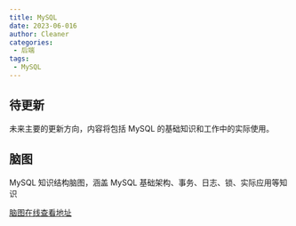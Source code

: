 ```yaml
---
title: MySQL
date: 2023-06-016
author: Cleaner
categories: 
 - 后端
tags: 
 - MySQL
---
```


## 待更新

未来主要的更新方向，内容将包括 MySQL 的基础知识和工作中的实际使用。

## 脑图

MySQL 知识结构脑图，涵盖 MySQL 基础架构、事务、日志、锁、实际应用等知识

[脑图在线查看地址](https://gitmind.cn/app/docs/mddpqz0w)